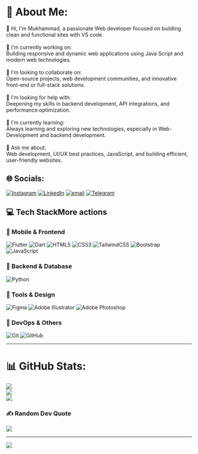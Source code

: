 # 💫 About Me:
👋 Hi, I'm Mukhammad, a passionate Web developer focused on building clean and functional sites with VS code.<br><br>🌱 I'm currently working on:<br>Building responsive and dynamic web applications using Java Script and modern web technologies.<br><br>🤝 I'm looking to collaborate on:<br>Open-source projects, web development communities, and innovative front-end or full-stack solutions.<br><br>💬 I'm looking for help with:<br>Deepening my skills in backend development, API integrations, and performance optimization.<br><br>🌱 I'm currently learning:<br>Always learning and exploring new technologies, especially in Web-Development and backend development.<br><br>💬 Ask me about:<br>Web development, UI/UX best practices, JavaScript, and building efficient, user-friendly websites.


## 🌐 Socials:
[![Instagram](https://img.shields.io/badge/Instagram-%23E4405F.svg?logo=Instagram&logoColor=white)](https://instagram.com/https://www.instagram.com/sheralkhan_m?igsh=MWw3cW45dzE5OTc2aQ%3D%3D&utm_source=qr) 
[![LinkedIn](https://img.shields.io/badge/LinkedIn-%230077B5.svg?logo=linkedin&logoColor=white)](www.linkedin.com/in/sheralkhanmukhammad2007) 
[![email](https://img.shields.io/badge/Email-D14836?logo=gmail&logoColor=white)](mailto:seralhanm@gmail.com) 
[![Telegram](https://img.shields.io/badge/-Telegram-26A5E4?style=flat-square&logo=telegram&logoColor=white)](https://t.me/mukhammedi2007)

## 💻 Tech StackMore actions

### 📱 Mobile & Frontend
![Flutter](https://img.shields.io/badge/Flutter-02569B?style=flat&logo=flutter&logoColor=white)
![Dart](https://img.shields.io/badge/Dart-0175C2?style=flat&logo=dart&logoColor=white)
![HTML5](https://img.shields.io/badge/HTML5-E34F26?style=flat&logo=html5&logoColor=white)
![CSS3](https://img.shields.io/badge/CSS3-1572B6?style=flat&logo=css3&logoColor=white)
![TailwindCSS](https://img.shields.io/badge/TailwindCSS-38B2AC?style=flat&logo=tailwind-css&logoColor=white)
![Bootstrap](https://img.shields.io/badge/Bootstrap-7952B3?style=flat&logo=bootstrap&logoColor=white)
![JavaScript](https://img.shields.io/badge/JavaScript-F7DF1E?style=flat&logo=javascript&logoColor=black)

### 🧠 Backend & Database
![Python](https://img.shields.io/badge/Python-3776AB?style=flat&logo=python&logoColor=white)

### 🧰 Tools & Design
![Figma](https://img.shields.io/badge/Figma-F24E1E?style=flat&logo=figma&logoColor=white)
![Adobe Illustrator](https://img.shields.io/badge/Illustrator-FF9A00?style=flat&logo=adobe-illustrator&logoColor=white)
![Adobe Photoshop](https://img.shields.io/badge/Photoshop-31A8FF?style=flat&logo=adobe-photoshop&logoColor=white)

### 🔧 DevOps & Others
![Git](https://img.shields.io/badge/Git-F05032?style=flat&logo=git&logoColor=white)
![GitHub](https://img.shields.io/badge/GitHub-181717?style=flat&logo=github&logoColor=white)

---
# 📊 GitHub Stats:
![](https://github-readme-stats.vercel.app/api?username=Makes-Web&theme=dark&hide_border=false&include_all_commits=false&count_private=false)<br/>
![](https://nirzak-streak-stats.vercel.app/?user=Makes-Web&theme=dark&hide_border=false)<br/>
![](https://github-readme-stats.vercel.app/api/top-langs/?username=Makes-Web&theme=dark&hide_border=false&include_all_commits=false&count_private=false&layout=compact)

### ✍️ Random Dev Quote
![](https://quotes-github-readme.vercel.app/api?type=horizontal&theme=radical)

---
[![](https://visitcount.itsvg.in/api?id=Makes-Web&icon=0&color=0)](https://visitcount.itsvg.in)

<!-- Proudly created with GPRM ( https://gprm.itsvg.in ) -->
